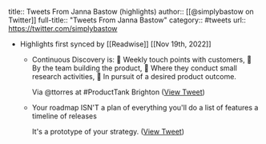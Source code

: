 title:: Tweets From Janna Bastow (highlights)
author:: [[@simplybastow on Twitter]]
full-title:: "Tweets From Janna Bastow"
category:: #tweets
url:: https://twitter.com/simplybastow

- Highlights first synced by [[Readwise]] [[Nov 19th, 2022]]
	- Continuous Discovery is:
	  👏 Weekly touch points with customers,
	  👏 By the team building the product,
	  👏 Where they conduct small research activities,
	  👏 In pursuit of a desired product outcome.
	  
	  Via @ttorres at #ProductTank Brighton ([View Tweet](https://twitter.com/simplybastow/status/1171493512845524992))
	- Your roadmap ISN'T
	  a plan of everything you'll do
	  a list of features
	  a timeline of releases
	  
	  It's a prototype of your strategy. ([View Tweet](https://twitter.com/simplybastow/status/1483113055705829378))